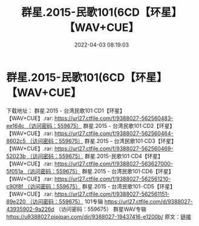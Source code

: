 ﻿---
title: 群星.2015-民歌101(6CD【环星】【WAV+CUE】
date: 2022-04-03 08:19:03
categories: WAV车载音乐、镜像
tags: 国语流行
---
# 群星.2015-民歌101(6CD【环星】【WAV+CUE】

下载地址：
群星.2015 - 台湾民歌101·CD1【环星】【WAV+CUE】.rar: https://url27.ctfile.com/f/9388027-562560483-ee164c （访问密码：559675）
群星.2015 - 台湾民歌101·CD2【环星】【WAV+CUE】.rar: https://url27.ctfile.com/f/9388027-562560464-8602c5 （访问密码：559675）
群星.2015 - 台湾民歌101·CD3【环星】【WAV+CUE】.rar: https://url27.ctfile.com/f/9388027-562560469-52023b （访问密码：559675）
群星.2015-民歌101·CD4【环星】【WAV+CUE】.rar: https://url27.ctfile.com/f/9388027-563627000-5f051a （访问密码：559675）
群星.2015 - 台湾民歌101·CD6【环星】【WAV+CUE】.rar: https://url27.ctfile.com/f/9388027-562561210-c90f8f （访问密码：559675）
群星.2015 - 台湾民歌101··CD5【环星】【WAV+CUE】.rar: https://url27.ctfile.com/f/9388027-562561151-89e220 （访问密码：559675）
101专辑
https://url27.ctfile.com/d/9388027-43935902-9a226d
（访问密码：559675）
群星WAV专辑
https://u9388027.pipipan.com/dir/9388027-19437416-e1200b/
原文：[链接](https://blog.sina.com.cn/s/blog_1647c7e7601030who.html)